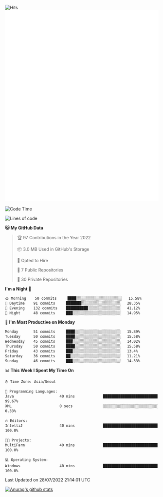 ![Hits](https://hits.seeyoufarm.com/api/count/incr/badge.svg?url=https%3A%2F%2Fgithub.com%2Fkokose1234&count_bg=%2379C83D&title_bg=%23555555&icon=apple.svg&icon_color=%23E7E7E7&title=hits&edge_flat=false)
<br/>
![Metrics](https://github.com/kokose1234/kokose1234/blob/main/github-metrics.svg)

<!--START_SECTION:waka-->
![Code Time](http://img.shields.io/badge/Code%20Time-655%20hrs%2041%20mins-blue)

![Lines of code](https://img.shields.io/badge/From%20Hello%20World%20I%27ve%20Written-942%20Thousand%20lines%20of%20code-blue)

**🐱 My GitHub Data** 

> 🏆 97 Contributions in the Year 2022
 > 
> 📦 3.0 MB Used in GitHub's Storage 
 > 
> 💼 Opted to Hire
 > 
> 📜 7 Public Repositories 
 > 
> 🔑 30 Private Repositories  
 > 
**I'm a Night 🦉** 

```text
🌞 Morning    50 commits     ████░░░░░░░░░░░░░░░░░░░░░   15.58% 
🌆 Daytime    91 commits     ███████░░░░░░░░░░░░░░░░░░   28.35% 
🌃 Evening    132 commits    ██████████░░░░░░░░░░░░░░░   41.12% 
🌙 Night      48 commits     ███░░░░░░░░░░░░░░░░░░░░░░   14.95%

```
📅 **I'm Most Productive on Monday** 

```text
Monday       51 commits     ████░░░░░░░░░░░░░░░░░░░░░   15.89% 
Tuesday      50 commits     ████░░░░░░░░░░░░░░░░░░░░░   15.58% 
Wednesday    45 commits     ███░░░░░░░░░░░░░░░░░░░░░░   14.02% 
Thursday     50 commits     ████░░░░░░░░░░░░░░░░░░░░░   15.58% 
Friday       43 commits     ███░░░░░░░░░░░░░░░░░░░░░░   13.4% 
Saturday     36 commits     ██░░░░░░░░░░░░░░░░░░░░░░░   11.21% 
Sunday       46 commits     ███░░░░░░░░░░░░░░░░░░░░░░   14.33%

```


📊 **This Week I Spent My Time On** 

```text
⌚︎ Time Zone: Asia/Seoul

💬 Programming Languages: 
Java                     40 mins             █████████████████████████   99.67% 
XML                      0 secs              ░░░░░░░░░░░░░░░░░░░░░░░░░   0.33%

🔥 Editors: 
IntelliJ                 40 mins             █████████████████████████   100.0%

🐱‍💻 Projects: 
MultiFarm                40 mins             █████████████████████████   100.0%

💻 Operating System: 
Windows                  40 mins             █████████████████████████   100.0%

```


 Last Updated on 28/07/2022 21:14:01 UTC
<!--END_SECTION:waka-->

[![Anurag's github stats](https://github-readme-stats.vercel.app/api?username=kokose1234&theme=dracula)](https://github.com/anuraghazra/github-readme-stats)



	
